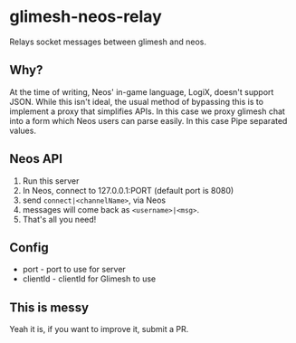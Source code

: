 # glimesh-neos-relay

Relays socket messages between glimesh and neos.

## Why?

At the time of writing, Neos' in-game language, LogiX, doesn't support JSON. While this isn't ideal, the usual method of bypassing this is to implement a proxy that simplifies APIs. In this case we proxy glimesh chat into a form which Neos users can parse easily. In this case Pipe separated values.

## Neos API

1. Run this server
2. In Neos, connect to 127.0.0.1:PORT (default port is 8080)
3. send `connect|<channelName>`, via Neos
4. messages will come back as `<username>|<msg>`.
5. That's all you need!

## Config

- port - port to use for server
- clientId - clientId for Glimesh to use

## This is messy

Yeah it is, if you want to improve it, submit a PR.
